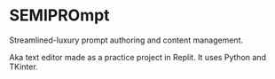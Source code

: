 # SEMIPROmpt

Streamlined-luxury prompt authoring and content management.

Aka text editor made as a practice project in Replit. It uses Python and TKinter.

